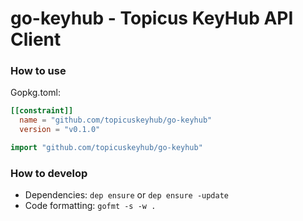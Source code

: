 # go-keyhub - Topicus KeyHub API Client

### How to use
Gopkg.toml:
```toml
[[constraint]]
  name = "github.com/topicuskeyhub/go-keyhub"
  version = "v0.1.0"
```

```go
import "github.com/topicuskeyhub/go-keyhub"
```

### How to develop
* Dependencies: `dep ensure` or `dep ensure -update`
* Code formatting: `gofmt -s -w .`
